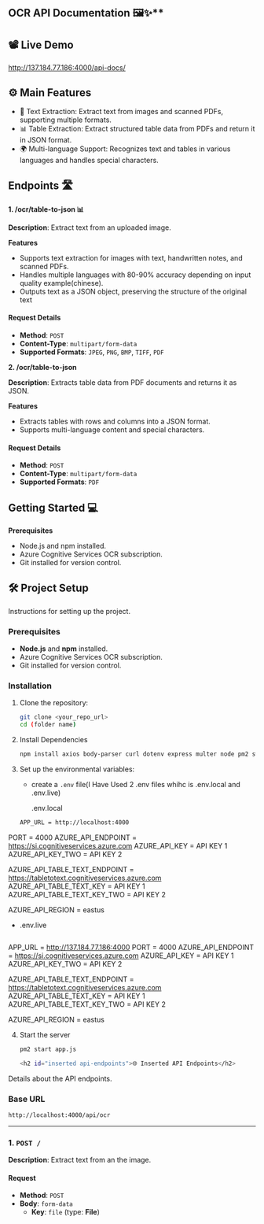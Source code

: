 ## OCR API Documentation 🖼️✨**

## 📽️ Live Demo
http://137.184.77.186:4000/api-docs/

## ⚙️ Main Features
- 📄 Text Extraction: Extract text from images and scanned PDFs, supporting multiple formats.
- 📊 Table Extraction: Extract structured table data from PDFs and return it in JSON format.
- 🌍 Multi-language Support: Recognizes text and tables in various languages and handles special characters.

## Endpoints 🛣️
**1. /ocr/table-to-json 📊**

**Description**: Extract text from an uploaded image.

**Features**
- Supports text extraction for images with text, handwritten notes,  and scanned PDFs.
- Handles multiple languages with 80-90% accuracy depending on input quality example(chinese).
- Outputs text as a JSON object, preserving the structure of the original text

#### **Request Details**
- **Method**: `POST`
- **Content-Type**: `multipart/form-data`
- **Supported Formats**: `JPEG`, `PNG`, `BMP`, `TIFF`, `PDF`

**2. /ocr/table-to-json**

**Description**: Extracts table data from PDF documents and returns it as JSON.

**Features**
- Extracts tables with rows and columns into a JSON format.
- Supports multi-language content and special characters.

#### **Request Details**
- **Method**: `POST`
- **Content-Type**: `multipart/form-data`
- **Supported Formats**: `PDF`

## Getting Started 💻

**Prerequisites**
- Node.js and npm installed.
- Azure Cognitive Services OCR subscription.
- Git installed for version control.

<h2 id="project-setup">🛠️ Project Setup</h2>
Instructions for setting up the project.

### Prerequisites
- **Node.js** and **npm** installed.
- Azure Cognitive Services OCR subscription.
- Git installed for version control.

### Installation
1. Clone the repository:
   ```bash
   git clone <your_repo_url>
   cd (folder name)

2. Install Dependencies
   ```bash
   npm install axios body-parser curl dotenv express multer node pm2 swagger-jsdoc swagger-ui-express

3. Set up the environmental variables:
   - create a `.env` file(I Have Used 2 .env files whihc is .env.local and .env.live)
  
     .env.local
   ```bash 
   APP_URL = http://localhost:4000
PORT = 4000
AZURE_API_ENDPOINT = https://si.cognitiveservices.azure.com
AZURE_API_KEY = API KEY 1
AZURE_API_KEY_TWO = API KEY 2 

AZURE_API_TABLE_TEXT_ENDPOINT = https://tabletotext.cognitiveservices.azure.com
AZURE_API_TABLE_TEXT_KEY = API KEY 1
AZURE_API_TABLE_TEXT_KEY_TWO = API KEY 2

AZURE_API_REGION = eastus

- .env.live
   ```bash 
APP_URL = http://137.184.77.186:4000
PORT = 4000
AZURE_API_ENDPOINT = https://si.cognitiveservices.azure.com
AZURE_API_KEY = API KEY 1
AZURE_API_KEY_TWO = API KEY 2

AZURE_API_TABLE_TEXT_ENDPOINT = https://tabletotext.cognitiveservices.azure.com
AZURE_API_TABLE_TEXT_KEY = API KEY 1
AZURE_API_TABLE_TEXT_KEY_TWO = API KEY 2

AZURE_API_REGION = eastus


4. Start the server
   ```bash
   pm2 start app.js

   <h2 id="inserted api-endpoints">🌐 Inserted API Endpoints</h2>
Details about the API endpoints.
### Base URL
```bash
http://localhost:4000/api/ocr
```

---

### 1. `POST /`
**Description**: Extract text from an the image.


#### Request
- **Method**: `POST`
- **Body**: `form-data`
  - **Key**: `file` (type: **File**)

